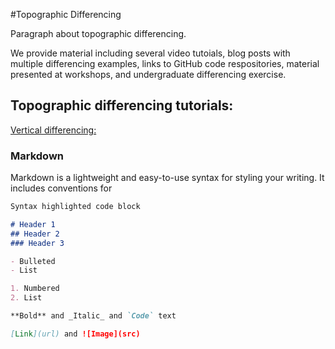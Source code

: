 #Topographic Differencing 

Paragraph about topographic differencing. 

We provide material including several video tutoials, blog posts with multiple differencing examples, links to GitHub code respositories, material presented at workshops, and undergraduate differencing exercise. 

## Topographic differencing tutorials: 

[Vertical differencing:](https://youtu.be/BlDx66AQ3G0)


### Markdown

Markdown is a lightweight and easy-to-use syntax for styling your writing. It includes conventions for

```markdown
Syntax highlighted code block

# Header 1
## Header 2
### Header 3

- Bulleted
- List

1. Numbered
2. List

**Bold** and _Italic_ and `Code` text

[Link](url) and ![Image](src)
```


